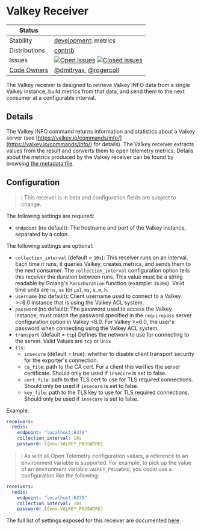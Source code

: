 # Valkey Receiver

<!-- status autogenerated section -->
| Status        |           |
| ------------- |-----------|
| Stability     | [development]: metrics   |
| Distributions | [contrib] |
| Issues        | [![Open issues](https://img.shields.io/github/issues-search/open-telemetry/opentelemetry-collector-contrib?query=is%3Aissue%20is%3Aopen%20label%3Areceiver%2Fvalkey%20&label=open&color=orange&logo=opentelemetry)](https://github.com/open-telemetry/opentelemetry-collector-contrib/issues?q=is%3Aopen+is%3Aissue+label%3Areceiver%2Fvalkey) [![Closed issues](https://img.shields.io/github/issues-search/open-telemetry/opentelemetry-collector-contrib?query=is%3Aissue%20is%3Aclosed%20label%3Areceiver%2Fvalkey%20&label=closed&color=blue&logo=opentelemetry)](https://github.com/open-telemetry/opentelemetry-collector-contrib/issues?q=is%3Aclosed+is%3Aissue+label%3Areceiver%2Fvalkey) |
| [Code Owners](https://github.com/open-telemetry/opentelemetry-collector-contrib/blob/main/CONTRIBUTING.md#becoming-a-code-owner)    | [@dmitryax](https://www.github.com/dmitryax), [@rogercoll](https://www.github.com/rogercoll) |

[development]: https://github.com/open-telemetry/opentelemetry-collector/blob/main/docs/component-stability.md#development
[contrib]: https://github.com/open-telemetry/opentelemetry-collector-releases/tree/main/distributions/otelcol-contrib
<!-- end autogenerated section -->

The Valkey receiver is designed to retrieve Valkey INFO data from a single
Valkey instance, build metrics from that data, and send them to the next consumer at a
configurable interval.

## Details

The Valkey INFO command returns information and statistics about a Valkey
server (see [https://valkey.io/commands/info/](https://valkey.io/commands/info/) for
details). The Valkey receiver extracts values from the result and converts them to open
telemetry metrics. Details about the metrics produced by the Valkey receiver
can be found by browsing [the metadata file](./metadata.yaml).

## Configuration

> :information_source: This receiver is in beta and configuration fields are subject to change.

The following settings are required:

- `endpoint` (no default): The hostname and port of the Valkey instance,
separated by a colon.

The following settings are optional:

- `collection_interval` (default = `10s`): This receiver runs on an interval.
Each time it runs, it queries Valkey, creates metrics, and sends them to the
next consumer. The `collection_interval` configuration option tells this
receiver the duration between runs. This value must be a string readable by
Golang's `ParseDuration` function (example: `1h30m`). Valid time units are
`ns`, `us` (or `µs`), `ms`, `s`, `m`, `h`.
- `username` (no default): Client username used to connect to a Valkey >=6.0 instance that is using the Valkey ACL system.
- `password` (no default): The password used to access the Valkey instance;
must match the password specified in the `requirepass` server configuration option in Valkey <6.0.
For Valkey >=6.0, the user's password when connecting using the Valkey ACL system.
- `transport` (default = `tcp`) Defines the network to use for connecting to the server. Valid Values are `tcp` or `Unix`
- `tls`:
  - `insecure` (default = true): whether to disable client transport security for the exporter's connection.
  - `ca_file`: path to the CA cert. For a client this verifies the server certificate. Should only be used if `insecure` is set to false.
  - `cert_file`: path to the TLS cert to use for TLS required connections. Should only be used if `insecure` is set to false.
  - `key_file`: path to the TLS key to use for TLS required connections. Should only be used if `insecure` is set to false.

Example:

```yaml
receivers:
  redis:
    endpoint: "localhost:6379"
    collection_interval: 10s
    password: ${env:VALKEY_PASSWORD}
```

> :information_source: As with all Open Telemetry configuration values, a
reference to an environment variable is supported. For example, to pick up
the value of an environment variable `VALKEY_PASSWORD`, you could use a
configuration like the following:

```yaml
receivers:
  redis:
    endpoint: "localhost:6379"
    collection_interval: 10s
    password: ${env:VALKEY_PASSWORD}
```

The full list of settings exposed for this receiver are documented [here](./config.go).
